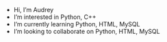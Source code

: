 - Hi, I’m Audrey
- I’m interested in Python, C++
- I’m currently learning Python, HTML, MySQL
- I’m looking to collaborate on Python, HTML, MySQL

<!---
audreystark/audreystark is a ✨ special ✨ repository because its `README.md` (this file) appears on your GitHub profile.
You can click the Preview link to take a look at your changes.
--->
